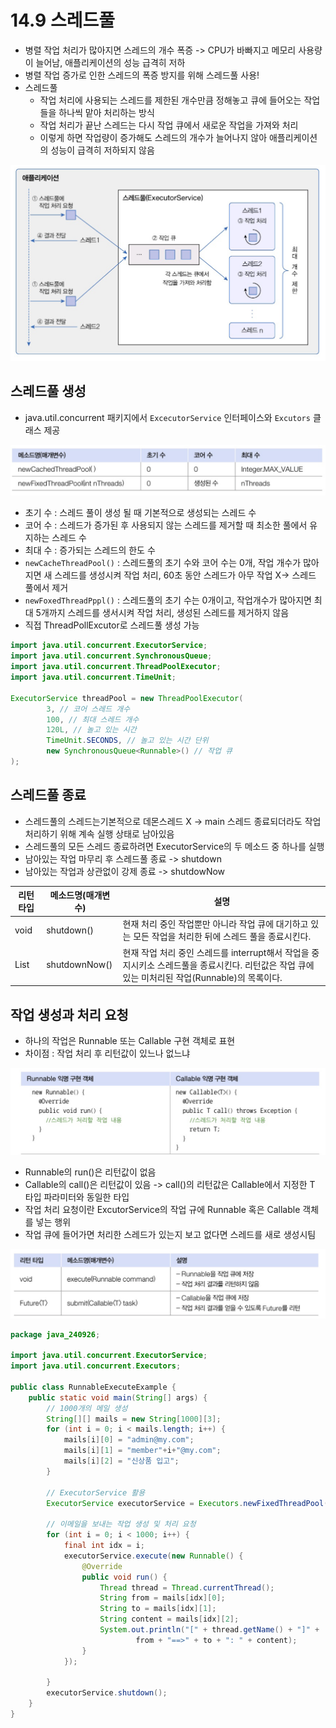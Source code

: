 # 14.9 스레드풀
- 병렬 작업 처리가 많아지면 스레드의 개수 폭증 -> CPU가 바빠지고 메모리 사용량이 늘어남, 애플리케이션의 성능 급격히 저하
- 병렬 작업 증가로 인한 스레드의 폭증 방지를 위해 스레드풀 사용!
- 스레드풀 
  - 작업 처리에 사용되는 스레드를 제한된 개수만큼 정해놓고 큐에 들어오는 작업들을 하나씩 맡아 처리하는 방식
  - 작업 처리가 끝난 스레드는 다시 작업 큐에서 새로운 작업을 가져와 처리
  - 이렇게 하면 작업량이 증가해도 스레드의 개수가 늘어나지 않아 애플리케이션의 성능이 급격히 저하되지 않음

![img.png](imgs/img.png)

## 스레드풀 생성
- java.util.concurrent 패키지에서 `ExcecutorService` 인터페이스와 `Excutors` 클래스 제공

![img_1.png](imgs/img_1.png)

- 초기 수 : 스레드 풀이 생성 될 때 기본적으로 생성되는 스레드 수
- 코어 수 : 스레드가 증가된 후 사용되지 않는 스레드를 제거할 때 최소한 풀에서 유지하는 스레드 수
- 최대 수 : 증가되는 스레드의 한도 수
- `newCacheThreadPool()` : 스레드풀의 초기 수와 코어 수는 0개, 작업 개수가 많아지면 새 스레드를 생성시켜 작업 처리, 60초 동안 스레드가 아무 작업 X-> 스레드 풀에서 제거
- `newFoxedThreadPppl()` : 스레드풀의 초기 수는 0개이고, 작업개수가 많아지면 최대 5개까지 스레드를 생서시켜 작업 처리, 생성된 스레드를 제거하지 않음
- 직접 ThreadPollExcutor로 스레드풀 생성 가능

```java
import java.util.concurrent.ExecutorService;
import java.util.concurrent.SynchronousQueue;
import java.util.concurrent.ThreadPoolExecutor;
import java.util.concurrent.TimeUnit;

ExecutorService threadPool = new ThreadPoolExecutor(
        3, // 코어 스레드 개수
        100, // 최대 스레드 개수
        120L, // 놀고 있는 시간
        TimeUnit.SECONDS, // 놀고 있는 시간 단위
        new SynchronousQueue<Runnable>() // 작업 큐
);
```

## 스레드풀 종료
- 스레드풀의 스레드는기본적으로 데몬스레드 X -> main 스레드 종료되더라도 작업 처리하기 위해 계속 실행 상태로 남아있음
- 스레드풀의 모든 스레드 종료하려면 ExecutorService의 두 메소드 중 하나를 실행
- 남아있는 작업 마무리 후 스레드풀 종료  -> shutdown
- 남아있는 작업과 상관없이 강제 종료 -> shutdowNow

| 리턴 타입          | 메소드명(매개변수)    | 설명                                                                                         |
|----------------|---------------|--------------------------------------------------------------------------------------------|
| void           | shutdown()    | 현재 처리 중인 작업뿐만 아니라 작업 큐에 대기하고 있는 모든 작업을 처리한 뒤에 스레드 풀을 종료시킨다.                                |
| List<Runnable> | shutdownNow() | 현재 작업 처리 중인 스레드를 interrupt해서 작업을 중지시키소 스레드풀을 종료시킨다. 리턴값은 작업 큐에 있는 미처리된 작업(Runnable)의 목록이다. |


## 작업 생성과 처리 요청
- 하나의 작업은 Runnable 또는 Callable 구현 객체로 표현
- 차이점 : 작업 처리 후 리턴값이 있느나 없느냐

![img_2.png](imgs/img_2.png)

- Runnable의 run()은 리턴값이 없음
- Callable의 call()은 리턴값이 있음 -> call()의 리턴값은 Callable<T>에서 지정한 T 타입 파라미터와 동일한 타입
- 작업 처리 요청이란 ExcutorService의 작업 규에 Runnable 혹은 Callable 객체를 넣는 행위
- 작업 큐에 들어가면 처리한 스레드가 있는지 보고 없다면 스레드를 새로 생성시팀

![img_3.png](imgs/img_3.png)

```java
package java_240926;

import java.util.concurrent.ExecutorService;
import java.util.concurrent.Executors;

public class RunnableExecuteExample {
    public static void main(String[] args) {
        // 1000개의 메일 생성
        String[][] mails = new String[1000][3];
        for (int i = 0; i < mails.length; i++) {
            mails[i][0] = "admin@my.com";
            mails[i][1] = "member"+i+"@my.com";
            mails[i][2] = "신상품 입고";
        }

        // ExecutorService 활용
        ExecutorService executorService = Executors.newFixedThreadPool(5);

        // 이메일을 보내는 작업 생성 및 처리 요청
        for (int i = 0; i < 1000; i++) {
            final int idx = i;
            executorService.execute(new Runnable() {
                @Override
                public void run() {
                    Thread thread = Thread.currentThread();
                    String from = mails[idx][0];
                    String to = mails[idx][1];
                    String content = mails[idx][2];
                    System.out.println("[" + thread.getName() + "]" +
                            from + "==>" + to + ": " + content);
                }
            });

        }
        executorService.shutdown();
    }
}

```